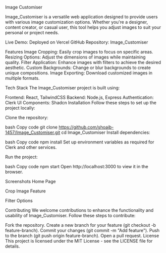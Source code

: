 Image Customiser

Image_Customiser is a versatile web application designed to provide users with various image customization options. Whether you're a designer, content creator, or casual user, this tool helps you adjust images to suit your personal or project needs.

Live Demo: Deployed on Vercel
GitHub Repository: Image_Customiser

Features
Image Cropping: Easily crop images to focus on specific areas.
Resizing Options: Adjust the dimensions of images while maintaining quality.
Filter Application: Enhance images with filters to achieve the desired aesthetic.
Custom Backgrounds: Change or blur backgrounds to create unique compositions.
Image Exporting: Download customized images in multiple formats.

Tech Stack
The Image_Customiser project is built using:

Frontend: React, TailwindCSS
Backend: Node.js, Express
Authentication: Clerk
UI Components: Shadcn
Installation
Follow these steps to set up the project locally:

Clone the repository:

bash
Copy code
git clone https://github.com/shoaib-1457/Image_Customiser.git
cd Image_Customiser
Install dependencies:

bash
Copy code
npm install
Set up environment variables as required for Clerk and other services.

Run the project:

bash
Copy code
npm start
Open http://localhost:3000 to view it in the browser.

Screenshots
Home Page

Crop Image Feature

Filter Options

Contributing
We welcome contributions to enhance the functionality and usability of Image_Customiser. Follow these steps to contribute:

Fork the repository.
Create a new branch for your feature (git checkout -b feature-branch).
Commit your changes (git commit -m "Add feature").
Push to the branch (git push origin feature-branch).
Open a pull request.
License
This project is licensed under the MIT License - see the LICENSE file for details.
